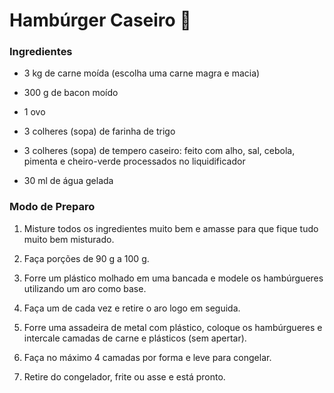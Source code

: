 # Hambúrger Caseiro :hamburger:

### Ingredientes

- 3 kg de carne moída (escolha uma carne magra e macia)

- 300 g de bacon moído

- 1 ovo

- 3 colheres (sopa) de farinha de trigo

- 3 colheres (sopa) de tempero caseiro: feito com alho, sal, cebola, pimenta e cheiro-verde processados no liquidificador

- 30 ml de água gelada

### Modo de Preparo

1. Misture todos os ingredientes muito bem e amasse para que fique tudo muito bem misturado.

2. Faça porções de 90 g a 100 g.

3. Forre um plástico molhado em uma bancada e modele os hambúrgueres utilizando um aro como base.

4. Faça um de cada vez e retire o aro logo em seguida.

5. Forre uma assadeira de metal com plástico, coloque os hambúrgueres e intercale camadas de carne e plásticos (sem apertar).

6. Faça no máximo 4 camadas por forma e leve para congelar.

7. Retire do congelador, frite ou asse e está pronto.




















